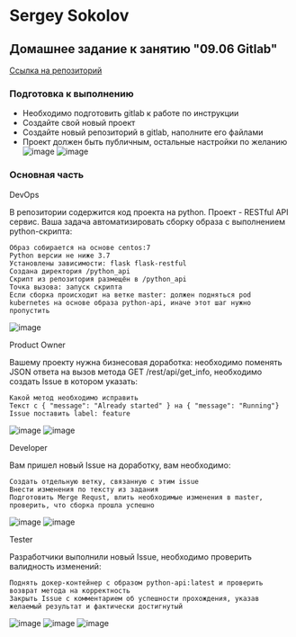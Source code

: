 # Sergey Sokolov
## Домашнее задание к занятию "09.06 Gitlab"
[Ссылка на репозиторий](https://netology-test.gitlab.yandexcloud.net/sergey/netology-test.git)
### Подготовка к выполнению

-    Необходимо подготовить gitlab к работе по инструкции
-    Создайте свой новый проект
-    Создайте новый репозиторий в gitlab, наполните его файлами
-    Проект должен быть публичным, остальные настройки по желанию
![image](https://user-images.githubusercontent.com/93119897/199538749-825233b6-8252-4815-b98c-b317b0b7bb54.png)
![image](https://user-images.githubusercontent.com/93119897/199538800-eb9e17ce-1b45-4ab0-9b3f-94972c77fb64.png)

### Основная часть
DevOps

В репозитории содержится код проекта на python. Проект - RESTful API сервис. Ваша задача автоматизировать сборку образа с выполнением python-скрипта:

    Образ собирается на основе centos:7
    Python версии не ниже 3.7
    Установлены зависимости: flask flask-restful
    Создана директория /python_api
    Скрипт из репозитория размещён в /python_api
    Точка вызова: запуск скрипта
    Если сборка происходит на ветке master: должен подняться pod kubernetes на основе образа python-api, иначе этот шаг нужно пропустить
![image](https://user-images.githubusercontent.com/93119897/199538867-4196c762-34a3-4cd1-8460-cafdd984ade5.png)

Product Owner

Вашему проекту нужна бизнесовая доработка: необходимо поменять JSON ответа на вызов метода GET /rest/api/get_info, необходимо создать Issue в котором указать:

    Какой метод необходимо исправить
    Текст с { "message": "Already started" } на { "message": "Running"}
    Issue поставить label: feature
![image](https://user-images.githubusercontent.com/93119897/199538944-cc11dfc3-9751-42c8-8725-e34b88732a19.png)
![image](https://user-images.githubusercontent.com/93119897/199538977-567ea166-f908-45d2-b304-47dc20ff4b85.png)

Developer

Вам пришел новый Issue на доработку, вам необходимо:

    Создать отдельную ветку, связанную с этим issue
    Внести изменения по тексту из задания
    Подготовить Merge Requst, влить необходимые изменения в master, проверить, что сборка прошла успешно
![image](https://user-images.githubusercontent.com/93119897/199539056-7ee6e29a-8500-47f3-b191-230011d47326.png)
![image](https://user-images.githubusercontent.com/93119897/199539077-64ae6446-addc-467f-8e24-56c2b8de8aa2.png)

Tester

Разработчики выполнили новый Issue, необходимо проверить валидность изменений:

    Поднять докер-контейнер с образом python-api:latest и проверить возврат метода на корректность
    Закрыть Issue с комментарием об успешности прохождения, указав желаемый результат и фактически достигнутый
![image](https://user-images.githubusercontent.com/93119897/199539158-29dab2c7-c755-4a37-a90e-6f6589e84bec.png)
![image](https://user-images.githubusercontent.com/93119897/199539197-bea382b9-2b36-447b-aa4d-852eae010842.png)
![image](https://user-images.githubusercontent.com/93119897/199539485-80b2a3a1-e7f9-4ddb-925a-00f314de5c3a.png)
